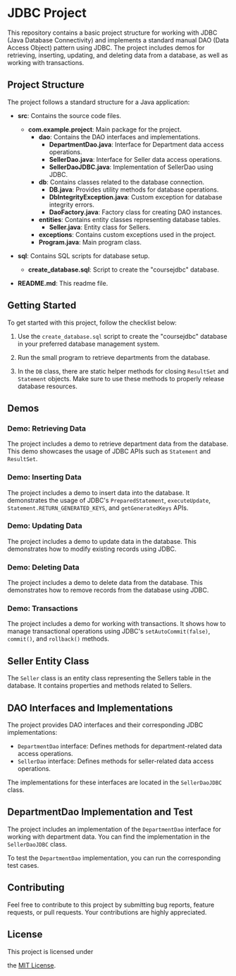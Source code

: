 
# JDBC Project

This repository contains a basic project structure for working with JDBC (Java Database Connectivity) and implements a standard manual DAO (Data Access Object) pattern using JDBC. The project includes demos for retrieving, inserting, updating, and deleting data from a database, as well as working with transactions.

## Project Structure

The project follows a standard structure for a Java application:

- **src**: Contains the source code files.
  - **com.example.project**: Main package for the project.
    - **dao**: Contains the DAO interfaces and implementations.
      - **DepartmentDao.java**: Interface for Department data access operations.
      - **SellerDao.java**: Interface for Seller data access operations.
      - **SellerDaoJDBC.java**: Implementation of SellerDao using JDBC.
    - **db**: Contains classes related to the database connection.
      - **DB.java**: Provides utility methods for database operations.
      - **DbIntegrityException.java**: Custom exception for database integrity errors.
      - **DaoFactory.java**: Factory class for creating DAO instances.
    - **entities**: Contains entity classes representing database tables.
      - **Seller.java**: Entity class for Sellers.
    - **exceptions**: Contains custom exceptions used in the project.
    - **Program.java**: Main program class.

- **sql**: Contains SQL scripts for database setup.
  - **create_database.sql**: Script to create the "coursejdbc" database.

- **README.md**: This readme file.

## Getting Started

To get started with this project, follow the checklist below:

1. Use the `create_database.sql` script to create the "coursejdbc" database in your preferred database management system.

2. Run the small program to retrieve departments from the database.

3. In the `DB` class, there are static helper methods for closing `ResultSet` and `Statement` objects. Make sure to use these methods to properly release database resources.

## Demos

### Demo: Retrieving Data

The project includes a demo to retrieve department data from the database. This demo showcases the usage of JDBC APIs such as `Statement` and `ResultSet`.

### Demo: Inserting Data

The project includes a demo to insert data into the database. It demonstrates the usage of JDBC's `PreparedStatement`, `executeUpdate`, `Statement.RETURN_GENERATED_KEYS`, and `getGeneratedKeys` APIs.

### Demo: Updating Data

The project includes a demo to update data in the database. This demonstrates how to modify existing records using JDBC.

### Demo: Deleting Data

The project includes a demo to delete data from the database. This demonstrates how to remove records from the database using JDBC.

### Demo: Transactions

The project includes a demo for working with transactions. It shows how to manage transactional operations using JDBC's `setAutoCommit(false)`, `commit()`, and `rollback()` methods.

## Seller Entity Class

The `Seller` class is an entity class representing the Sellers table in the database. It contains properties and methods related to Sellers.

## DAO Interfaces and Implementations

The project provides DAO interfaces and their corresponding JDBC implementations:

- `DepartmentDao` interface: Defines methods for department-related data access operations.
- `SellerDao` interface: Defines methods for seller-related data access operations.

The implementations for these interfaces are located in the `SellerDaoJDBC` class.

## DepartmentDao Implementation and Test

The project includes an implementation of the `DepartmentDao` interface for working with department data. You can find the implementation in the `SellerDaoJDBC` class.

To test the `DepartmentDao` implementation, you can run the corresponding test cases.

## Contributing

Feel free to contribute to this project by submitting bug reports, feature requests, or pull requests. Your contributions are highly appreciated.

## License

This project is licensed under

 the [MIT License](LICENSE).